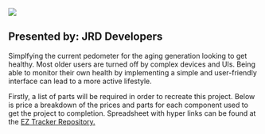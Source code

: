 ![](https://i.imgur.com/JnPIQFU.png)

Presented by: JRD Developers
----------------------------

Simplfying the current pedometer for the aging generation looking to get
healthy. Most older users are turned off by complex devices and UIs. Being able
to monitor their own health by implementing a simple and user-friendly interface
can lead to a more active lifestyle.

Firstly, a list of parts will be required in order to recreate this project.
Below is price a breakdown of the prices and parts for each component used to
get the project to completion. Spreadsheet with hyper links can be found at the
[EZ Tracker
Repository.](https://github.com/YamiYukiSenpai/EZTracker/blob/master/Documentation/EZ_Parts_Budget.xlsx)
